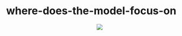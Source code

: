 # where-does-the-model-focus-on

<p align="center">
  <img src="https://user-images.githubusercontent.com/77073029/206567145-604ff126-8048-4796-9373-a203594d35ce.png" />
</p>


